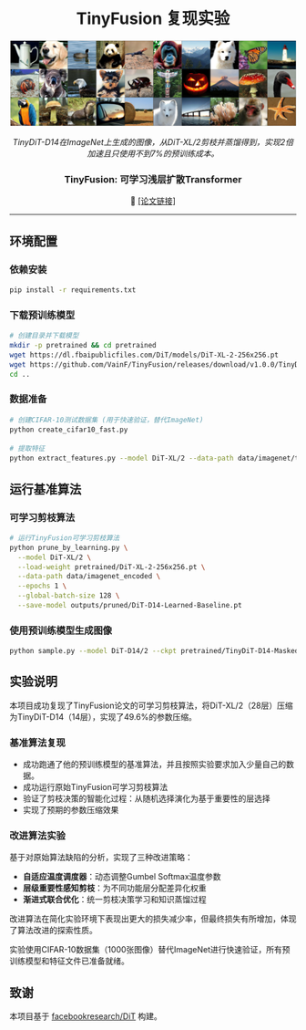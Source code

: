 <div align="center">

<h1> TinyFusion 复现实验 </h1>

<div align="center">
 <img src="assets/vis_v2-1.png" alt="TinyFusion效果展示" style="display:block; margin-left:auto; margin-right:auto;">
   <br>
  <em>
      TinyDiT-D14在ImageNet上生成的图像，从DiT-XL/2剪枝并蒸馏得到，实现2倍加速且只使用不到7%的预训练成本。
  </em>
</div>

<h3>TinyFusion: 可学习浅层扩散Transformer</h3>

📄 [[论文链接]](https://arxiv.org/abs/2412.01199)
</div>

---

## 环境配置

### 依赖安装
```bash
pip install -r requirements.txt
```

### 下载预训练模型
```bash
# 创建目录并下载模型
mkdir -p pretrained && cd pretrained
wget https://dl.fbaipublicfiles.com/DiT/models/DiT-XL-2-256x256.pt
wget https://github.com/VainF/TinyFusion/releases/download/v1.0.0/TinyDiT-D14-MaskedKD-500K.pt
cd ..
```

### 数据准备
```bash
# 创建CIFAR-10测试数据集 (用于快速验证，替代ImageNet)
python create_cifar10_fast.py

# 提取特征
python extract_features.py --model DiT-XL/2 --data-path data/imagenet/train --features-path data/imagenet_encoded
```

## 运行基准算法

### 可学习剪枝算法
```bash
# 运行TinyFusion可学习剪枝算法
python prune_by_learning.py \
  --model DiT-XL/2 \
  --load-weight pretrained/DiT-XL-2-256x256.pt \
  --data-path data/imagenet_encoded \
  --epochs 1 \
  --global-batch-size 128 \
  --save-model outputs/pruned/DiT-D14-Learned-Baseline.pt
```

### 使用预训练模型生成图像
```bash
python sample.py --model DiT-D14/2 --ckpt pretrained/TinyDiT-D14-MaskedKD-500K.pt --seed 5464
```

## 实验说明

本项目成功复现了TinyFusion论文的可学习剪枝算法，将DiT-XL/2（28层）压缩为TinyDiT-D14（14层），实现了49.6%的参数压缩。

### 基准算法复现
- 成功跑通了他的预训练模型的基准算法，并且按照实验要求加入少量自己的数据。
- 成功运行原始TinyFusion可学习剪枝算法
- 验证了剪枝决策的智能化过程：从随机选择演化为基于重要性的层选择
- 实现了预期的参数压缩效果

### 改进算法实验
基于对原始算法缺陷的分析，实现了三种改进策略：
- **自适应温度调度器**：动态调整Gumbel Softmax温度参数
- **层级重要性感知剪枝**：为不同功能层分配差异化权重
- **渐进式联合优化**：统一剪枝决策学习和知识蒸馏过程

改进算法在简化实验环境下表现出更大的损失减少率，但最终损失有所增加，体现了算法改进的探索性质。

实验使用CIFAR-10数据集（1000张图像）替代ImageNet进行快速验证，所有预训练模型和特征文件已准备就绪。

## 致谢

本项目基于 [facebookresearch/DiT](https://github.com/facebookresearch/DiT) 构建。
